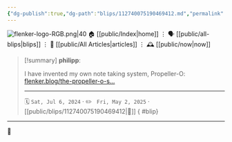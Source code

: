 ```yaml
---
{"dg-publish":true,"dg-path":"blips/112740075190469412.md","permalink":"/blips/112740075190469412/","title":"philipp on mastodon @ 2024-07-06"}
---
```



<div class="transclusion internal-embed is-loaded"><div class="markdown-embed">




![flenker-logo-RGB.png|40](/img/user/attachments/flenker-logo-RGB.png)
🏠 [[public/Index\|home]]  ⋮ 🗣️ [[public/all-blips\|blips]] ⋮  📝 [[public/All Articles\|articles]]  ⋮ 🕰️ [[public/now\|now]]


</div></div>


> [!summary] **philipp**:
>
> I have invented my own note taking system, Propeller-O:
> [flenker.blog/the-propeller-o-s…](https://flenker.blog/the-propeller-o-system/)
> - - -
>
> 🗓️ <code>Sat, Jul 6, 2024</code>  · ✏️ <code> Fri, May 2, 2025</code>  · [[public/blips/112740075190469412\|🔗]]
{ #blip}


- - -

 👾
